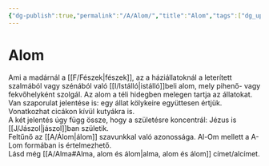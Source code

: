 ```yaml
---
{"dg-publish":true,"permalink":"/A/Alom/","title":"Alom","tags":["dg_uploaded"],"created":"2023-10-26T05:09","updated":"2023-10-26T05:11"}
---
```



# Alom

Ami a madárnál a [[F/Fészek\|fészek]], az a háziállatoknál a leterített szalmából vagy szénából való [[I/Istálló\|istálló]]beli alom, mely pihenő- vagy fekvőhelyként szolgál. Az alom a téli hidegben melegen tartja az állatokat. Van szaporulat jelentése is: egy állat kölykeire együttesen értjük. Vonatkozhat cicákon kívül kutyákra is.  
A két jelentés úgy függ össze, hogy a születésre koncentrál: Jézus is [[J/Jászol\|jászol]]ban születik.  
Feltűnő az [[A/Álom\|álom]] szavunkkal való azonossága. Al-Om mellett a A-Lom formában is értelmezhető.  
Lásd még [[A/Alma#Alma, alom és álom\|alma, alom és álom]] címet/alcímet.  